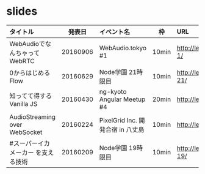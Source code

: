 # slides

|タイトル|発表日|イベント名|枠|URL|
|:-------|:----:|:---------|:-:|:--|
|WebAudioでなんちゃってWebRTC|20160906|WebAudio.tokyo #1|10min|http://leader22.github.io/slides/webaudio_tokyo-1/|
|0からはじめるFlow|20160629|Node学園 21時限目|10min|http://leader22.github.io/slides/node_gakuen-21/|
|知ってて得するVanilla JS|20160430|ng-kyoto Angular Meetup #4|20min|http://leader22.github.io/slides/ng_kyoto-4/|
|AudioStreaming over WebSocket|20160224|PixelGrid Inc. 開発合宿 in 八丈島|10min|http://leader22.github.io/slides/asows/|
|#スーパーイカメーカー を支える技術|20160209|Node学園 19時限目|10min|http://leader22.github.io/slides/node_gakuen-19/|
